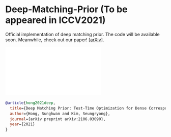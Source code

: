 # Deep-Matching-Prior (To be appeared in ICCV2021)
Official implementation of deep matching prior.
The code will be available soon. Meanwhile, check out our paper! 
[[arXiv](https://arxiv.org/abs/2106.03090)].


![alt text](/fig/overall.pdf)
````BibTeX
@article{hong2021deep,
  title={Deep Matching Prior: Test-Time Optimization for Dense Correspondence},
  author={Hong, Sunghwan and Kim, Seungryong},
  journal={arXiv preprint arXiv:2106.03090},
  year={2021}
}
````
